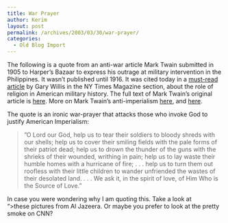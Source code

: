 ```yaml
---
title: War Prayer
author: Kerim
layout: post
permalink: /archives/2003/03/30/war-prayer/
categories:
  - Old Blog Import
---
```

The following is a quote from an anti-war article Mark Twain submitted in 1905 to Harper&#8217;s Bazaar to express his outrage at military intervention in the Philippines. It wasn&#8217;t published until 1916. It was cited today in a <a href="http://www.nytimes.com/2003/03/30/magazine/30THEOCRACY.html?pagewanted=all&position=top" onclick="_gaq.push(['_trackEvent', 'outbound-article', 'http://www.nytimes.com/2003/03/30/magazine/30THEOCRACY.html?pagewanted=all&position=top', 'must-read article']);" >must-read article</a> by Gary Willis in the NY Times Magazine section, about the role of religion in American military history. The full text of Mark Twain&#8217;s original article is <a href="http://www.quaker.org/minnfm/peace/war_prayer__mark_twain.htm" onclick="_gaq.push(['_trackEvent', 'outbound-article', 'http://www.quaker.org/minnfm/peace/war_prayer__mark_twain.htm', 'here']);" >here</a>. More on Mark Twain&#8217;s anti-imperialism <a href="http://www.nowarblog.org/archives/001133.html#001133" onclick="_gaq.push(['_trackEvent', 'outbound-article', 'http://www.nowarblog.org/archives/001133.html#001133', 'here']);" >here</a>, and <a href="http://www.swarthmore.edu/Library/peace/CDGA.A-L/anti-imperialist.league.htm" onclick="_gaq.push(['_trackEvent', 'outbound-article', 'http://www.swarthmore.edu/Library/peace/CDGA.A-L/anti-imperialist.league.htm', 'here']);" >here</a>.

The quote is an ironic war-prayer that attacks those who invoke God to justify American Imperialism:


>   &#8221;O Lord our God, help us to tear their soldiers to bloody shreds with our shells; help us to cover their smiling fields with the pale forms of their patriot dead; help us to drown the thunder of the guns with the shrieks of their wounded, writhing in pain; help us to lay waste their humble homes with a hurricane of fire; . . . help us to turn them out roofless with their little children to wander unfriended the wastes of their desolated land. . . . We ask it, in the spirit of love, of Him Who is the Source of Love.&#8221;


In case you were wondering why I am quoting this. Take a look at <a />  
&#8220;>these pictures from Al Jazeera. Or maybe you prefer to look at the pretty smoke on CNN?

